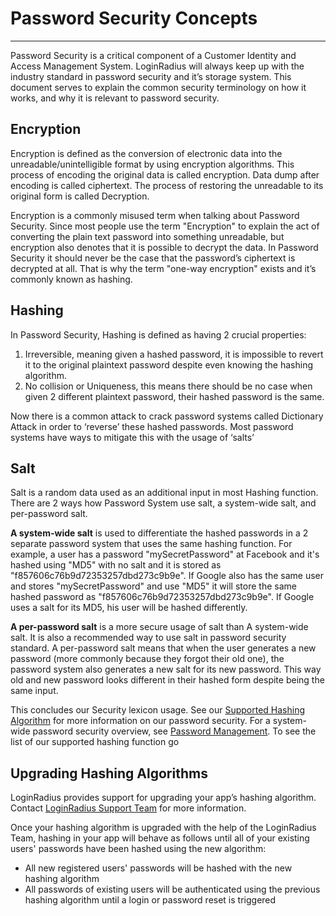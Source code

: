 Password Security Concepts
====
-----

Password Security is a critical component of a Customer Identity and Access Management System. LoginRadius will always keep up with the industry standard in password security and it’s storage system. This document serves to explain the common security terminology on how it works, and why it is relevant to password security.

## Encryption
Encryption is defined as the conversion of electronic data into the unreadable/unintelligible format by using encryption algorithms. This process of encoding the original data is called encryption. Data dump after encoding is called ciphertext. The process of restoring the unreadable to its original form is called Decryption.

Encryption is a commonly misused term when talking about Password Security. Since most people use the term "Encryption" to explain the act of converting the plain text password into something unreadable, but encryption also denotes that it is possible to decrypt the data. In Password Security it should never be the case that the password’s ciphertext is decrypted at all. That is why the term "one-way encryption" exists and it’s commonly known as hashing.

## Hashing
In Password Security, Hashing is defined as having 2 crucial properties:
1. Irreversible, meaning given a hashed password, it is impossible to revert it to the original plaintext password despite even knowing the hashing algorithm.
2. No collision or Uniqueness, this means there should be no case when given 2 different plaintext password, their hashed password is the same.

Now there is a common attack to crack password systems called Dictionary Attack in order to ‘reverse’ these hashed passwords. Most password systems have ways to mitigate this with the usage of ‘salts’


## Salt
Salt is a random data used as an additional input in most Hashing function. There are 2 ways how Password System use salt, a system-wide salt, and per-password salt.

**A system-wide salt** is used to differentiate the hashed passwords in a 2 separate password system that uses the same hashing function. For example, a user has a password "mySecretPassword" at Facebook and it's hashed using "MD5" with no salt and it is stored as "f857606c76b9d72353257dbd273c9b9e". If Google also has the same user and stores "mySecretPassword" and use "MD5" it will store the same hashed password as "f857606c76b9d72353257dbd273c9b9e". If Google uses a salt for its MD5, his user will be hashed differently.

**A per-password salt** is a more secure usage of salt than A system-wide salt. It is also a recommended way to use salt in password security standard. A per-password salt means that when the user generates a new password (more commonly because they forgot their old one), the password system also generates a new salt for its new password. This way old and new password looks different in their hashed form despite being the same input.


This concludes our Security lexicon usage. See our [Supported Hashing Algorithm](https://www.loginradius.com/legacy/docs/development/configuration/supported-password-hashing-algorithms) for more information on our password security.
For a system-wide password security overview, see [Password Management](https://www.loginradius.com/legacy/docs/platform-features-overview/user-security/password-management). To see the list of our supported hashing function go

## Upgrading Hashing Algorithms

LoginRadius provides support for upgrading your app’s hashing algorithm. Contact <a href = https://adminconsole.loginradius.com/support/tickets/open-a-new-ticket target=_blank> LoginRadius Support Team</a> for more information.

Once your hashing algorithm is upgraded with the help of the LoginRadius Team, hashing in your app will behave as follows until all of your existing users' passwords have been hashed using the new algorithm:

- All new registered users' passwords will be hashed with the new hashing algorithm
- All passwords of existing users will be authenticated using the previous hashing algorithm until a login or password reset is triggered
